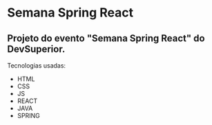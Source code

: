 # Semana Spring React

## Projeto do evento "Semana Spring React" do DevSuperior.

Tecnologias usadas:

- HTML
- CSS
- JS
- REACT
- JAVA
- SPRING